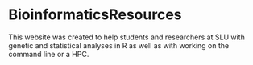 # BioinformaticsResources

This website was created to help students and researchers at SLU with genetic and statistical analyses in R as well as with working on the command line or a HPC.